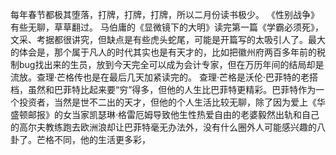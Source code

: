 每年春节都极其堕落，打牌，打牌，打牌，所以二月份读书极少。
《性别战争》有些无聊，草草翻过。
马伯庸的《显微镜下的大明》读完第一篇《学霸必须死》，文采、考据都很讲究，但缺点是有些虎头蛇尾，可能是开篇写的太吸引人了。最大的体会是，那个属于凡人的时代其实也是有天才的，比如把徽州府两百多年前的税制bug找出来的生员，放到今天完全可以成为会计专家，但在万历年间的结局却是流放。查理·芒格传也是在最后几天加紧读完的。
查理·芒格是沃伦·巴菲特的老搭档，虽然和巴菲特比起来要“穷”得多，但他的人生比巴菲特更精彩。巴菲特作为一个投资者，当然是世不二出的天才，但他的个人生活比较无聊，除了因为爱上《华盛顿邮报》的女当家凯瑟琳·格雷厄姆导致他生性热爱自由的老婆毅然出轨和自己的高尔夫教练跑去欧洲浪却让巴菲特毫无办法外，没有什么圈外人可能感兴趣的八卦了。芒格不同，他的生活更多彩，
<!--stackedit_data:
eyJoaXN0b3J5IjpbLTEwNjkyMDkyODcsMTIxMzU1NTM0Nl19
-->